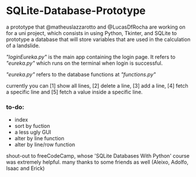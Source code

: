 # SQLite-Database-Prototype

a prototype that @matheuslazzarotto and @LucasDfRocha are working on for a uni project, which consists in using Python, Tkinter, and SQLite to prototype a database that will store variables that are used in the calculation of a landslide.

_"loginEureka.py"_ is the main app containing the login page. It refers to _"eureka.py"_ which runs on the terminal when login is successful. 

_"eureka.py"_ refers to the database functions at _"functions.py"_

currently you can [1] show all lines, [2] delete a line, [3] add a line, [4] fetch a specific line and [5] fetch a value inside a specific line.

### to-do:
- index
- sort by fuction
- a less ugly GUI
- alter by line function
- alter by line/row function

shout-out to freeCodeCamp, whose 'SQLite Databases With Python' course was extremely helpful. many thanks to some friends as well (Aleixo, Adolfo, Isaac and Erick)
